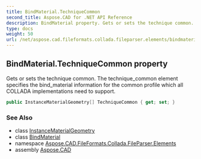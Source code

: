 ```yaml
---
title: BindMaterial.TechniqueCommon
second_title: Aspose.CAD for .NET API Reference
description: BindMaterial property. Gets or sets the technique common. The technique_common element specifies the bind_material information for the common profile which all COLLADA implementations need to support
type: docs
weight: 50
url: /net/aspose.cad.fileformats.collada.fileparser.elements/bindmaterial/techniquecommon/
---
```

## BindMaterial.TechniqueCommon property

Gets or sets the technique common. The technique_common element specifies the bind_material information for the common profile which all COLLADA implementations need to support.

```csharp
public InstanceMaterialGeometry[] TechniqueCommon { get; set; }
```

### See Also

* class [InstanceMaterialGeometry](../../instancematerialgeometry/)
* class [BindMaterial](../)
* namespace [Aspose.CAD.FileFormats.Collada.FileParser.Elements](../../../aspose.cad.fileformats.collada.fileparser.elements/)
* assembly [Aspose.CAD](../../../)


